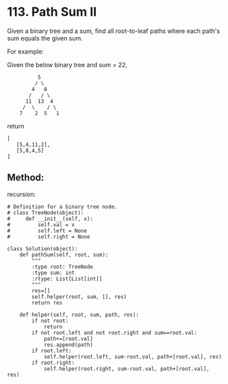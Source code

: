 # 113. Path Sum II

Given a binary tree and a sum, find all root-to-leaf paths where each path's sum equals the given sum.

For example:

Given the below binary tree and sum = 22,

              5
             / \
            4   8
           /   / \
          11  13  4
         /  \    / \
        7    2  5   1

return

    [
       [5,4,11,2],
       [5,8,4,5]
    ]
    
## Method:

recursion:

    # Definition for a binary tree node.
    # class TreeNode(object):
    #     def __init__(self, x):
    #         self.val = x
    #         self.left = None
    #         self.right = None
    
    class Solution(object):
        def pathSum(self, root, sum):
            """
            :type root: TreeNode
            :type sum: int
            :rtype: List[List[int]]
            """
            res=[]
            self.helper(root, sum, [], res)
            return res
            
        def helper(self, root, sum, path, res):
            if not root:
                return
            if not root.left and not root.right and sum==root.val:
                path+=[root.val]
                res.append(path)
            if root.left:
                self.helper(root.left, sum-root.val, path+[root.val], res)
            if root.right:
                self.helper(root.right, sum-root.val, path+[root.val], res)